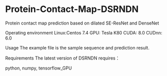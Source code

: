 # Protein-Contact-Map-DSRNDN

Protein contact map prediction based on dilated SE-ResNet and DenseNet

Operating environment
Linux:Centos 7.4 GPU: Tesla K80 CUDA: 8.0 CUDnn: 6.0

Usage
The example file is the sample sequence and prediction result.

Requirements
The latest version of DSRNDN requires：

python, numpy, tensorflow_GPU


